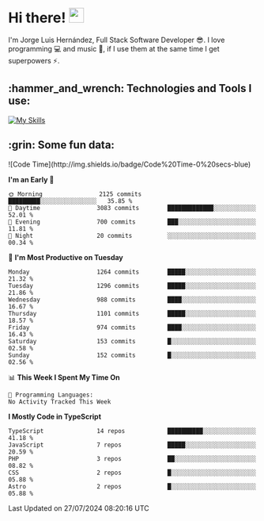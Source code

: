 <h1 align="left">
 <abc>
  <br>Hi there! <img src="https://user-images.githubusercontent.com/42378118/110234147-e3259600-7f4e-11eb-95be-0c4047144dea.gif" width="30"><br>
 </abc>
</h1>

I'm Jorge Luis Hernández, Full Stack Software Developer :sunglasses:. I love programming :computer: and music :musical_score:, if I use them at the same time I get superpowers :zap:. 


<h2 align="left">:hammer_and_wrench: Technologies and Tools I use:</h2>

[![My Skills](https://skillicons.dev/icons?i=js,ts,html,css,py,vue,react,next,nest,postgres,mysql)](https://skillicons.dev)

<h2 align="left">:grin: Some fun data:</h2>
<!--START_SECTION:waka-->
![Code Time](http://img.shields.io/badge/Code%20Time-0%20secs-blue)

**I'm an Early 🐤** 

```text
🌞 Morning                2125 commits        █████████░░░░░░░░░░░░░░░░   35.85 % 
🌆 Daytime                3083 commits        █████████████░░░░░░░░░░░░   52.01 % 
🌃 Evening                700 commits         ███░░░░░░░░░░░░░░░░░░░░░░   11.81 % 
🌙 Night                  20 commits          ░░░░░░░░░░░░░░░░░░░░░░░░░   00.34 % 
```
📅 **I'm Most Productive on Tuesday** 

```text
Monday                   1264 commits        █████░░░░░░░░░░░░░░░░░░░░   21.32 % 
Tuesday                  1296 commits        █████░░░░░░░░░░░░░░░░░░░░   21.86 % 
Wednesday                988 commits         ████░░░░░░░░░░░░░░░░░░░░░   16.67 % 
Thursday                 1101 commits        █████░░░░░░░░░░░░░░░░░░░░   18.57 % 
Friday                   974 commits         ████░░░░░░░░░░░░░░░░░░░░░   16.43 % 
Saturday                 153 commits         █░░░░░░░░░░░░░░░░░░░░░░░░   02.58 % 
Sunday                   152 commits         █░░░░░░░░░░░░░░░░░░░░░░░░   02.56 % 
```


📊 **This Week I Spent My Time On** 

```text
💬 Programming Languages: 
No Activity Tracked This Week
```

**I Mostly Code in TypeScript** 

```text
TypeScript               14 repos            ██████████░░░░░░░░░░░░░░░   41.18 % 
JavaScript               7 repos             █████░░░░░░░░░░░░░░░░░░░░   20.59 % 
PHP                      3 repos             ██░░░░░░░░░░░░░░░░░░░░░░░   08.82 % 
CSS                      2 repos             █░░░░░░░░░░░░░░░░░░░░░░░░   05.88 % 
Astro                    2 repos             █░░░░░░░░░░░░░░░░░░░░░░░░   05.88 % 
```




 Last Updated on 27/07/2024 08:20:16 UTC
<!--END_SECTION:waka-->
